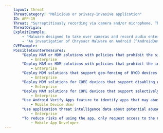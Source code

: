 ```yaml
---
    layout: threat
    ThreatCategory: "Malicious or privacy-invasive application"
    ID: APP-19
    Threat: "Surreptitiously recording via camera and/or microphone. This can be done using standard operating system APIs."
    ThreatOrigin:
    ExploitExample:
        - "Malware designed to take over cameras and record audio enters Google Play [^99]"
        - "An investigation of Chrysaor Malware on Android [^AndroidDevBlog-1]"
    CVEExample:
    PossibleCountermeasures:
        "Deploy MAM or MDM solutions with policies that prohibit the side-loading of apps, which may bypass security checks on the app.":
            - Enterprise
        "Deploy MAM or MDM solutions with policies that prohibit the installation of apps from 3rd party (unofficial) app stores.":
            - Enterprise
        "Deploy MDM solutions that support geo-fencing of BYOD devices with policies that disable device sensors (e.g., camera, microphone) when the device is being operated in sensitive locations.":
            - Enterprise
        "Deploy MDM solutions for COPE devices that support disabling device sensors (e.g. camera, microphone) that can be used for recording of nearby activity.":
            - Enterprise
        "Deploy MAM solutions for COPE devices that support selectively enabling device sensors (e.g. camera, microphone) for a whitelist of trusted enterprise applications that require those functionalities.":
            - Enterprise
        "Use Android Verify Apps feature to identify apps that may abuse access to sensor data to record nearby activity.":
            - Mobile Device User
        "Use application threat intelligence data about potential abuse of access to device sensors associated with apps installed on COPE or BYOD devices":
            - Enterprise
        "To reduce risks of using the app, only request access to the minimal set of shared data stores (e.g., contacts, calendar), OS services (e.g. location services), and device sensors (e.g. camera, microphone) necessary for the app to provide functionality.":
            - Mobile App Developer
---
```

